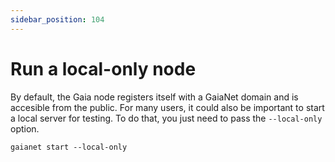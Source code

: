 ```yaml
---
sidebar_position: 104
---
```


# Run a local-only node

By default, the Gaia node registers itself with a GaiaNet domain and is accesible from the public.
For many users, it could also be important to start a local server for testing. To do that, you just
need to pass the `--local-only` option.

```
gaianet start --local-only
```

